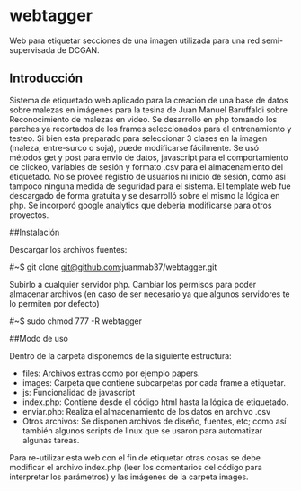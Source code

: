 # webtagger
Web para etiquetar secciones de una imagen utilizada para una red semi-supervisada de DCGAN. 

## Introducción

Sistema de etiquetado web aplicado para la creación de una base de datos sobre malezas en imágenes para la tesina de Juan Manuel Baruffaldi sobre Reconocimiento de malezas en video. 
Se desarrolló en php tomando los parches ya recortados de los frames seleccionados para el entrenamiento y testeo. Si bien esta preparado para seleccionar 3 clases en la imagen (maleza, entre-surco o soja), puede modificarse fácilmente. Se usó métodos get y post para envio de datos, javascript para el comportamiento de clickeo, variables de sesión y formato .csv para el almacenamiento del etiquetado. No se provee registro de usuarios ni inicio de sesión, como así tampoco ninguna medida de seguridad para el sistema.
El template web fue descargado de forma gratuita y se desarrolló sobre el mismo la lógica en php. Se incorporó google analytics que debería modificarse para otros proyectos.

##Instalación

Descargar los archivos fuentes:

#~$ git clone git@github.com:juanmab37/webtagger.git 

Subirlo a cualquier servidor php. Cambiar los permisos para poder almacenar archivos (en caso de ser necesario ya que algunos servidores te lo permiten por defecto)

#~$  sudo chmod 777 -R webtagger

##Modo de uso

Dentro de la carpeta disponemos de la siguiente estructura:
- files: Archivos extras como por ejemplo papers.
- images: Carpeta que contiene subcarpetas por cada frame a etiquetar.
- js: Funcionalidad de javascript
- index.php: Contiene desde el código html hasta la lógica de etiquetado.
- enviar.php: Realiza el almacenamiento de los datos en archivo .csv
- Otros archivos: Se disponen archivos de diseño, fuentes, etc; como así también algunos scripts de linux que se usaron para automatizar algunas tareas.

Para re-utilizar esta web con el fin de etiquetar otras cosas se debe modificar el archivo index.php (leer los comentarios del código para interpretar los parámetros) y las imágenes de la carpeta images.

